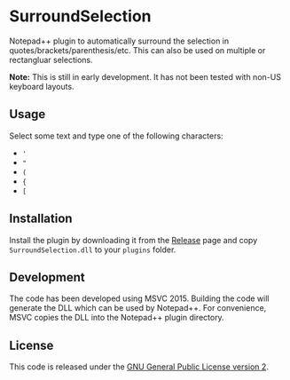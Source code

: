 # SurroundSelection
Notepad++ plugin to automatically surround the selection in quotes/brackets/parenthesis/etc. This can also be used on multiple or rectangluar selections.

**Note:** This is still in early development. It has not been tested with non-US keyboard layouts.

## Usage
Select some text and type one of the following characters:
- `'`
- `"`
- `(`
- `{`
- `[`

## Installation
Install the plugin by downloading it from the [Release](https://github.com/dail8859/SurroundSelection/releases) page and copy `SurroundSelection.dll` to your `plugins` folder.

## Development
The code has been developed using MSVC 2015. Building the code will generate the DLL which can be used by Notepad++. For convenience, MSVC copies the DLL into the Notepad++ plugin directory.

## License
This code is released under the [GNU General Public License version 2](http://www.gnu.org/licenses/gpl-2.0.txt).
